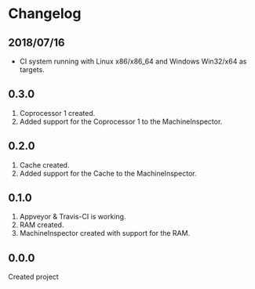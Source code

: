 # Changelog

## 2018/07/16

- CI system running with Linux x86/x86_64 and Windows Win32/x64 as targets.

## 0.3.0

1. Coprocessor 1 created.
2. Added support for the Coprocessor 1 to the MachineInspector.

## 0.2.0

1. Cache created.
2. Added support for the Cache to the MachineInspector.

## 0.1.0

1. Appveyor & Travis-CI is working.
2. RAM created.
3. MachineInspector created with support for the RAM.

## 0.0.0

Created project